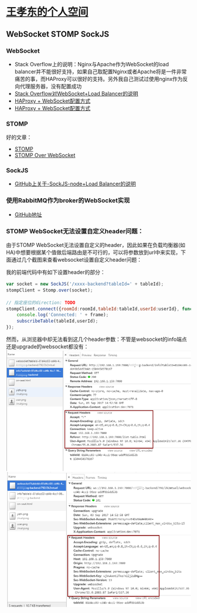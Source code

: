 # [王孝东的个人空间](https://scm-git.github.io/)
## WebSocket STOMP SockJS
### WebSocket
* Stack Overflow上的说明：Nginx与Apache作为WebSocket的load balancer并不能很好支持，如果自己取配置Nginx或者Apache将是一件非常痛苦的事，而HAProxy可以很好的支持。另外我自己测试过使用nginx作为反向代理服务器，没有配置成功
* [Stack Overflow对WebSocket+Load Balancer的说明](https://stackoverflow.com/questions/15817784/what-are-issues-with-using-websockets-with-proxies-and-load-balancers)
* [HAProxy + WebSocket配置方式](http://blog.silverbucket.net/post/31927044856/3-ways-to-configure-haproxy-for-websockets)
* [HAProxy + WebSocket配置方式](https://www.haproxy.com/blog/websockets-load-balancing-with-haproxy/)

### STOMP
好的文章：
* [STOMP](http://stomp.github.io/implementations.html)
* [STOMP Over WebSocket](http://jmesnil.net/stomp-websocket/doc/websocket2.md)

### SockJS
* [GitHub上关于-SockJS-node+Load Balancer的说明](https://github.com/sockjs/sockjs-node#websocket-compatible-load-balancer)

### 使用RabbitMQ作为broker的WebSocket实现
* [GitHub地址](https://github.com/itzg/websocket-stomp-user-queues)

### STOMP WebSocket无法设置自定义header问题：
由于STOMP WebSocket无法设置自定义的header，因此如果在负载均衡器(如HA)中想要根据某个值做后端路由是不可行的，可以将参数放到url中来实现，下面通过几个截图来查看websocket设置自定义header问题：

我的前端代码中有如下设置header的部分：
```javascript
var socket = new SockJS('/xxxx-backend?tableId=' + tableId);
stompClient = Stomp.over(socket);

// 指定座位的direction: TODO
stompClient.connect({roomId:roomId,tableId:tableId,userId:userId}, function (frame) {
    console.log('Connected: ' + frame);
    subscribeTable(tableId,userId);
});
```
然而，从浏览器中却无法看到这几个header参数：不管是websocket的info端点还是upgrade的websocket都没有：
![info端点](./websocket2.png)
![websocket端点](./websocket3.png)

